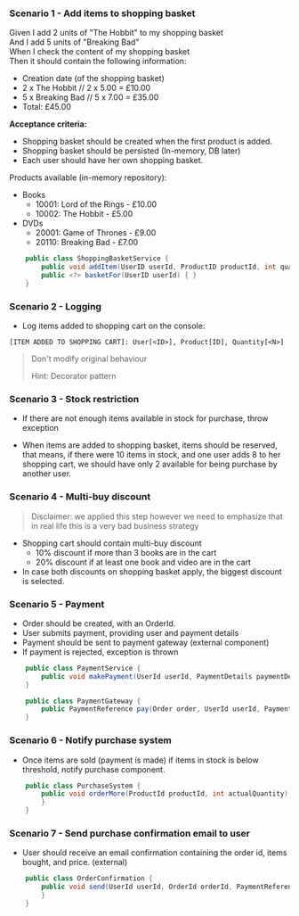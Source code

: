 ### Scenario 1 - Add items to shopping basket

Given I add 2 units of "The Hobbit" to my shopping basket\
And I add 5 units of "Breaking Bad"\
When I check the content of my shopping basket\
Then it should contain the following information:

- Creation date (of the shopping basket)
- 2 x The Hobbit // 2 x 5.00 = £10.00
- 5 x Breaking Bad // 5 x 7.00 = £35.00
- Total: £45.00

**Acceptance criteria:**

- Shopping basket should be created when the first product is added.
- Shopping basket should be persisted (In-memory, DB later)
- Each user should have her own shopping basket.

Products available (in-memory repository):

- Books
    - 10001: Lord of the Rings - £10.00
    - 10002: The Hobbit - £5.00
- DVDs
    - 20001: Game of Thrones - £9.00
    - 20110: Breaking Bad - £7.00

```java
    public class ShoppingBasketService {
        public void addItem(UserID userId, ProductID productId, int quantity) { }
        public <?> basketFor(UserID userId) { }
    }
```

### Scenario 2 - Logging

- Log items added to shopping cart on the console:

```shell
[ITEM ADDED TO SHOPPING CART]: User[<ID>], Product[ID], Quantity[<N>]
```

> Don't modify original behaviour 
> 
> Hint: Decorator pattern
> 

### Scenario 3 - Stock restriction

- If there are not enough items available in stock for purchase, throw exception

- When items are added to shopping basket, items should be reserved, that means,
  if there were 10 items in stock, and one user adds 8 to her shopping cart, we
  should have only 2 available for being purchase by another user.

### Scenario 4 - Multi-buy discount

> Disclaimer: we applied this step however we need to emphasize that in real life this is a very bad business strategy

- Shopping cart should contain multi-buy discount
    - 10% discount if more than 3 books are in the cart
    - 20% discount if at least one book and video are in the cart
- In case both discounts on shopping basket apply, the biggest discount is selected.

### Scenario 5 - Payment

- Order should be created, with an OrderId.
- User submits payment, providing user and payment details
- Payment should be sent to payment gateway (external component)
- If payment is rejected, exception is thrown

```java
    public class PaymentService {
        public void makePayment(UserId userId, PaymentDetails paymentDetails) { }
    }

    public class PaymentGateway {
        public PaymentReference pay(Order order, UserId userId, PaymentDetails paymentDetails) { }
    }
```

### Scenario 6 - Notify purchase system

- Once items are sold (payment is made) if items in stock is below threshold, notify purchase component.

```java
    public class PurchaseSystem {
        public void orderMore(ProductId productId, int actualQuantity) {
        }
    }
```

### Scenario 7 - Send purchase confirmation email to user

- User should receive an email confirmation containing the order id, items bought, and price. (external)

```java
    public class OrderConfirmation {
        public void send(UserId userId, OrderId orderId, PaymentReference paymentReference) {
        }
    }
```
